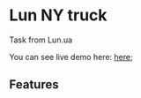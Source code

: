 # Lun NY truck

Task from Lun.ua

You can see live demo here: [here](https://romanborodatov.github.io/lun/);

## Features
